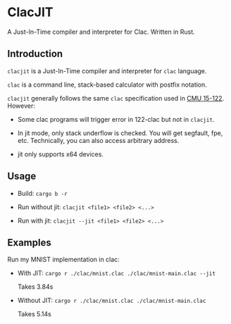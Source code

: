 # ClacJIT

A Just-In-Time compiler and interpreter for Clac. Written in Rust.

## Introduction

`clacjit` is a Just-In-Time compiler and interpreter for `clac` language.

`clac` is a command line, stack-based calculator with postfix notation.

`clacjit` generally follows the same `clac` specification used in [CMU 15-122](https://www.cs.cmu.edu/~15122/). However:

- Some clac programs will trigger error in 122-clac but not in `clacjit`.

- In jit mode, only stack underflow is checked. You will get segfault, fpe, etc. Technically, you can also access arbitrary address.

- jit only supports x64 devices.

## Usage

- Build: `cargo b -r`

- Run without jit: `clacjit <file1> <file2> <...>`

- Run with jit: `clacjit --jit <file1> <file2> <...>`

## Examples

Run my MNIST implementation in clac:

- With JIT: `cargo r ./clac/mnist.clac ./clac/mnist-main.clac --jit`

  Takes 3.84s

- Without JIT: `cargo r ./clac/mnist.clac ./clac/mnist-main.clac`

  Takes 5.14s
